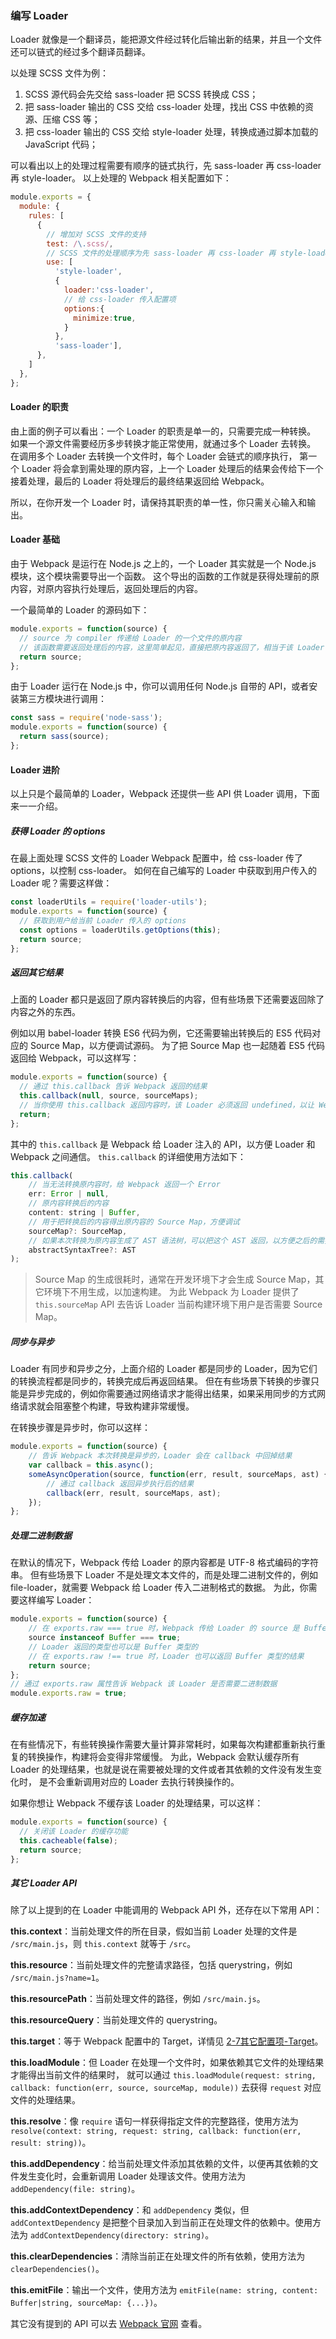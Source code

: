 ### 编写 Loader
Loader 就像是一个翻译员，能把源文件经过转化后输出新的结果，并且一个文件还可以链式的经过多个翻译员翻译。

以处理 SCSS 文件为例：

1. SCSS 源代码会先交给 sass-loader 把 SCSS 转换成 CSS；
2. 把 sass-loader 输出的 CSS 交给 css-loader 处理，找出 CSS 中依赖的资源、压缩 CSS 等；
3. 把 css-loader 输出的 CSS 交给 style-loader 处理，转换成通过脚本加载的  JavaScript 代码；

可以看出以上的处理过程需要有顺序的链式执行，先 sass-loader 再 css-loader 再 style-loader。
以上处理的 Webpack 相关配置如下：
```js
module.exports = {
  module: {
    rules: [
      {
        // 增加对 SCSS 文件的支持
        test: /\.scss/,
        // SCSS 文件的处理顺序为先 sass-loader 再 css-loader 再 style-loader
        use: [
          'style-loader',
          {
            loader:'css-loader',
            // 给 css-loader 传入配置项
            options:{
              minimize:true, 
            }
          },
          'sass-loader'],
      },
    ]
  },
};
```

#### Loader 的职责
由上面的例子可以看出：一个 Loader 的职责是单一的，只需要完成一种转换。
如果一个源文件需要经历多步转换才能正常使用，就通过多个 Loader 去转换。
在调用多个 Loader 去转换一个文件时，每个 Loader 会链式的顺序执行，
第一个 Loader 将会拿到需处理的原内容，上一个 Loader 处理后的结果会传给下一个接着处理，最后的 Loader 将处理后的最终结果返回给 Webpack。

所以，在你开发一个 Loader 时，请保持其职责的单一性，你只需关心输入和输出。
 
#### Loader 基础
由于 Webpack 是运行在 Node.js 之上的，一个 Loader 其实就是一个 Node.js 模块，这个模块需要导出一个函数。
这个导出的函数的工作就是获得处理前的原内容，对原内容执行处理后，返回处理后的内容。

一个最简单的 Loader 的源码如下：
```js
module.exports = function(source) {
  // source 为 compiler 传递给 Loader 的一个文件的原内容
  // 该函数需要返回处理后的内容，这里简单起见，直接把原内容返回了，相当于该 Loader 没有做任何转换
  return source;
};
```

由于 Loader 运行在 Node.js 中，你可以调用任何 Node.js 自带的 API，或者安装第三方模块进行调用：
```js
const sass = require('node-sass');
module.exports = function(source) {
  return sass(source);
};
```

#### Loader 进阶
以上只是个最简单的 Loader，Webpack 还提供一些 API 供 Loader 调用，下面来一一介绍。

##### 获得 Loader 的 options
在最上面处理 SCSS 文件的 Loader Webpack 配置中，给 css-loader 传了 options，以控制 css-loader。
如何在自己编写的 Loader 中获取到用户传入的 Loader 呢？需要这样做：
```js
const loaderUtils = require('loader-utils');
module.exports = function(source) {
  // 获取到用户给当前 Loader 传入的 options
  const options = loaderUtils.getOptions(this);
  return source;
};
```

##### 返回其它结果
上面的 Loader 都只是返回了原内容转换后的内容，但有些场景下还需要返回除了内容之外的东西。

例如以用 babel-loader 转换 ES6 代码为例，它还需要输出转换后的 ES5 代码对应的 Source Map，以方便调试源码。
为了把 Source Map 也一起随着 ES5 代码返回给 Webpack，可以这样写：
```js
module.exports = function(source) {
  // 通过 this.callback 告诉 Webpack 返回的结果
  this.callback(null, source, sourceMaps);
  // 当你使用 this.callback 返回内容时，该 Loader 必须返回 undefined，以让 Webpack 知道该 Loader 返回的结果在 this.callback 中，而不是 return 中 
  return;
};
```
其中的 `this.callback` 是 Webpack 给 Loader 注入的 API，以方便 Loader 和 Webpack 之间通信。
`this.callback` 的详细使用方法如下：
```js
this.callback(
    // 当无法转换原内容时，给 Webpack 返回一个 Error
    err: Error | null,
    // 原内容转换后的内容
    content: string | Buffer,
    // 用于把转换后的内容得出原内容的 Source Map，方便调试
    sourceMap?: SourceMap,
    // 如果本次转换为原内容生成了 AST 语法树，可以把这个 AST 返回，以方便之后的需要 AST 的 Loader 复用该 AST，以避免重复生成 AST，提升性能
    abstractSyntaxTree?: AST
);
```

> Source Map 的生成很耗时，通常在开发环境下才会生成 Source Map，其它环境下不用生成，以加速构建。
> 为此 Webpack 为 Loader 提供了 `this.sourceMap` API 去告诉 Loader 当前构建环境下用户是否需要 Source Map。

##### 同步与异步
Loader 有同步和异步之分，上面介绍的 Loader 都是同步的 Loader，因为它们的转换流程都是同步的，转换完成后再返回结果。
但在有些场景下转换的步骤只能是异步完成的，例如你需要通过网络请求才能得出结果，如果采用同步的方式网络请求就会阻塞整个构建，导致构建非常缓慢。

在转换步骤是异步时，你可以这样：
```js
module.exports = function(source) {
    // 告诉 Webpack 本次转换是异步的，Loader 会在 callback 中回掉结果
    var callback = this.async();
    someAsyncOperation(source, function(err, result, sourceMaps, ast) {
        // 通过 callback 返回异步执行后的结果
        callback(err, result, sourceMaps, ast);
    });
};
```

##### 处理二进制数据
在默认的情况下，Webpack 传给 Loader 的原内容都是 UTF-8 格式编码的字符串。
但有些场景下 Loader 不是处理文本文件的，而是处理二进制文件的，例如 file-loader，就需要 Webpack 给 Loader 传入二进制格式的数据。
为此，你需要这样编写 Loader：
```js
module.exports = function(source) {
    // 在 exports.raw === true 时，Webpack 传给 Loader 的 source 是 Buffer 类型的
    source instanceof Buffer === true;
    // Loader 返回的类型也可以是 Buffer 类型的
    // 在 exports.raw !== true 时，Loader 也可以返回 Buffer 类型的结果
    return source;
};
// 通过 exports.raw 属性告诉 Webpack 该 Loader 是否需要二进制数据 
module.exports.raw = true;
```

##### 缓存加速
在有些情况下，有些转换操作需要大量计算非常耗时，如果每次构建都重新执行重复的转换操作，构建将会变得非常缓慢。
为此，Webpack 会默认缓存所有 Loader 的处理结果，也就是说在需要被处理的文件或者其依赖的文件没有发生变化时，
是不会重新调用对应的 Loader 去执行转换操作的。

如果你想让 Webpack 不缓存该 Loader 的处理结果，可以这样：
```js
module.exports = function(source) {
  // 关闭该 Loader 的缓存功能
  this.cacheable(false);
  return source;
};
``` 

##### 其它 Loader API
除了以上提到的在 Loader 中能调用的 Webpack API 外，还存在以下常用 API：

**this.context**：当前处理文件的所在目录，假如当前 Loader 处理的文件是 `/src/main.js`，则 `this.context` 就等于 `/src`。

**this.resource**：当前处理文件的完整请求路径，包括 querystring，例如 `/src/main.js?name=1`。

**this.resourcePath**：当前处理文件的路径，例如 `/src/main.js`。

**this.resourceQuery**：当前处理文件的 querystring。

**this.target**：等于 Webpack 配置中的 Target，详情见 [2-7其它配置项-Target](../2配置/2-7其它配置项.md#Target)。

**this.loadModule**：但 Loader 在处理一个文件时，如果依赖其它文件的处理结果才能得出当前文件的结果时，
就可以通过 `this.loadModule(request: string, callback: function(err, source, sourceMap, module))` 去获得 `request` 对应文件的处理结果。

**this.resolve**：像 `require` 语句一样获得指定文件的完整路径，使用方法为 `resolve(context: string, request: string, callback: function(err, result: string))`。

**this.addDependency**：给当前处理文件添加其依赖的文件，以便再其依赖的文件发生变化时，会重新调用 Loader 处理该文件。使用方法为 `addDependency(file: string)`。

**this.addContextDependency**：和 `addDependency` 类似，但 `addContextDependency` 是把整个目录加入到当前正在处理文件的依赖中。使用方法为 `addContextDependency(directory: string)`。

**this.clearDependencies**：清除当前正在处理文件的所有依赖，使用方法为 `clearDependencies()`。

**this.emitFile**：输出一个文件，使用方法为 `emitFile(name: string, content: Buffer|string, sourceMap: {...})`。

其它没有提到的 API 可以去 [Webpack 官网](https://webpack.js.org/api/loaders/) 查看。 
